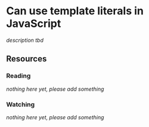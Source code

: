 # Can use template literals in JavaScript

_description tbd_

## Resources

### Reading

_nothing here yet, please add something_

### Watching

_nothing here yet, please add something_
